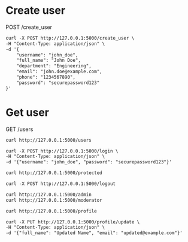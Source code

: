 # Create user
POST /create_user
```markdown
curl -X POST http://127.0.0.1:5000/create_user \
-H "Content-Type: application/json" \
-d '{
    "username": "john_doe",
    "full_name": "John Doe",
    "department": "Engineering",
    "email": "john.doe@example.com",
    "phone": "1234567890",
    "password": "securepassword123"
}'
```
# Get user
GET /users
```markdown
curl http://127.0.0.1:5000/users
```
```markdown
curl -X POST http://127.0.0.1:5000/login \
-H "Content-Type: application/json" \
-d '{"username": "john_doe", "password": "securepassword123"}'
```
```markdown
curl http://127.0.0.1:5000/protected
```

```markdown
curl -X POST http://127.0.0.1:5000/logout
```

```markdown
curl http://127.0.0.1:5000/admin
curl http://127.0.0.1:5000/moderator
```

```markdown
curl http://127.0.0.1:5000/profile
```

```markdown
curl -X PUT http://127.0.0.1:5000/profile/update \
-H "Content-Type: application/json" \
-d '{"full_name": "Updated Name", "email": "updated@example.com"}'
```